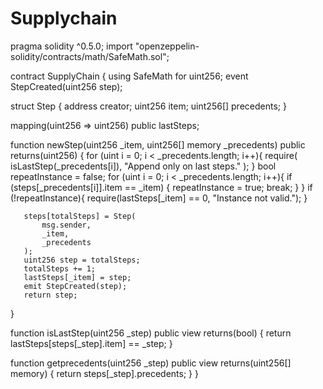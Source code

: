 # Supplychain

pragma solidity ^0.5.0;
import "openzeppelin-solidity/contracts/math/SafeMath.sol";

contract SupplyChain {
   using SafeMath for uint256;
   event StepCreated(uint256 step);
  
   struct Step {
       address creator;
       uint256 item;
       uint256[] precedents;
   }
  
   mapping(uint256 => uint256) public lastSteps;
   
 
   function newStep(uint256 _item, uint256[] memory _precedents)
       public
       returns(uint256)
   {
       for (uint i = 0; i < _precedents.length; i++){
           require(
               isLastStep(_precedents[i]), 
               "Append only on last steps."
           );
       }
       bool repeatInstance = false;
       for (uint i = 0; i < _precedents.length; i++){
           if (steps[_precedents[i]].item == _item) {
               repeatInstance = true;
               break;
           }
       }
       if (!repeatInstance){
           require(lastSteps[_item] == 0, "Instance not valid.");
       }
      
       steps[totalSteps] = Step(
           msg.sender,
           _item,
           _precedents
       );
       uint256 step = totalSteps;
       totalSteps += 1;
       lastSteps[_item] = step;
       emit StepCreated(step);
       return step;
   }
 
   function isLastStep(uint256 _step)
       public
       view
       returns(bool)
   {
       return lastSteps[steps[_step].item] == _step;
   }
  
   function getprecedents(uint256 _step)
       public
       view
       returns(uint256[] memory)
   {
       return steps[_step].precedents;
   }
}
